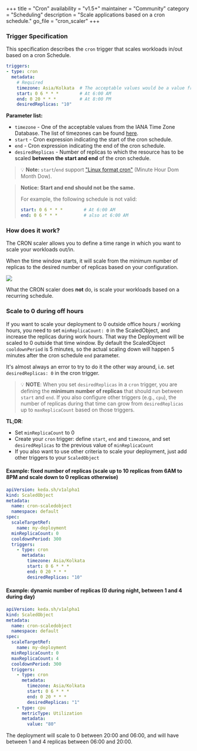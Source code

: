 +++
title = "Cron"
availability = "v1.5+"
maintainer = "Community"
category = "Scheduling"
description = "Scale applications based on a cron schedule."
go_file = "cron_scaler"
+++

### Trigger Specification

This specification describes the `cron` trigger that scales workloads in/out based on a cron Schedule.

```yaml
triggers:
- type: cron
  metadata:
    # Required
    timezone: Asia/Kolkata  # The acceptable values would be a value from the IANA Time Zone Database.
    start: 0 6 * * *        # At 6:00 AM
    end: 0 20 * * *         # At 8:00 PM
    desiredReplicas: "10"
```

**Parameter list:**

- `timezone` - One of the acceptable values from the IANA Time Zone Database. The list of timezones can be found [here](https://en.wikipedia.org/wiki/List_of_tz_database_time_zones).
- `start` - Cron expression indicating the start of the cron schedule.
- `end` - Cron expression indicating the end of the cron schedule.
- `desiredReplicas` - Number of replicas to which the resource has to be scaled **between the start and end** of the cron schedule.

> 💡 **Note:** `start`/`end` support ["Linux format cron"](https://en.wikipedia.org/wiki/Cron) (Minute Hour Dom Month Dow).

> **Notice:**
> **Start and end should not be the same.**
>
> For example, the following schedule is not valid:
> ```yaml
> start: 0 6 * * *        # At 6:00 AM
> end: 0 6 * * *          # also at 6:00 AM
>```

### How does it work?

The CRON scaler allows you to define a time range in which you want to scale your workloads out/in.

When the time window starts, it will scale from the minimum number of replicas to the desired number of replicas based on your configuration.

![](/img/scalers/cron/how-it-works.png)

What the CRON scaler does **not** do, is scale your workloads based on a recurring schedule.

### Scale to 0 during off hours

If you want to scale your deployment to 0 outside office hours / working hours,
you need to set `minReplicaCount: 0` in the ScaledObject, and increase the
replicas during work hours. That way the Deployment will be scaled to 0 outside
that time window. By default the ScaledObject `cooldownPeriod` is 5 minutes, so the actual
scaling down will happen 5 minutes after the cron schedule `end` parameter.

It's almost always an error to try to do it the other way
around, i.e. set `desiredReplicas: 0` in the cron trigger.

> 💡 **NOTE**: When you set `desiredReplicas` in a `cron` trigger, you are defining the **minimum number of replicas** that should run between `start` and `end`. If you also configure other triggers (e.g., `cpu`), the number of replicas during that time can grow from `desiredReplicas` up to `maxReplicaCount` based on those triggers.

**TL;DR**:
- Set `minReplicaCount` to 0
- Create your `cron` trigger: define `start`, `end` and `timezone`, and set `desiredReplicas` to the previous value of `minReplicaCount`
- If you also want to use other criteria to scale your deployment, just add other triggers to your `ScaledObject`


#### Example: fixed number of replicas (scale up to 10 replicas from 6AM to 8PM and scale down to 0 replicas otherwise)

```yaml
apiVersion: keda.sh/v1alpha1
kind: ScaledObject
metadata:
  name: cron-scaledobject
  namespace: default
spec:
  scaleTargetRef:
    name: my-deployment
  minReplicaCount: 0
  cooldownPeriod: 300
  triggers:
    - type: cron
      metadata:
        timezone: Asia/Kolkata
        start: 0 6 * * *
        end: 0 20 * * *
        desiredReplicas: "10"
```

#### Example: dynamic number of replicas (0 during night, between 1 and 4 during day)

```yaml
apiVersion: keda.sh/v1alpha1
kind: ScaledObject
metadata:
  name: cron-scaledobject
  namespace: default
spec:
  scaleTargetRef:
    name: my-deployment
  minReplicaCount: 0
  maxReplicaCount: 4
  cooldownPeriod: 300
  triggers:
    - type: cron
      metadata:
        timezone: Asia/Kolkata
        start: 0 6 * * *
        end: 0 20 * * *
        desiredReplicas: "1"
    - type: cpu
      metricType: Utilization
      metadata:
        value: "80"
```
The deployment will scale to 0 between 20:00 and 06:00, and will have between 1 and 4 replicas between 06:00 and 20:00.
